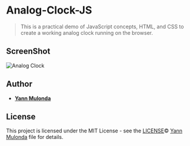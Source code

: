 # Analog-Clock-JS

> This is a practical demo of JavaScript concepts, HTML, and CSS to create a working analog clock running on the browser.

## ScreenShot

![Analog Clock](./img/clock.gif)

## Author

* **[Yann Mulonda](https://github.com/YannMjl)**

## License

This project is licensed under the MIT License - see the [LICENSE](LICENSE)© [Yann Mulonda](https://github.com/YannMjl) file for details.
